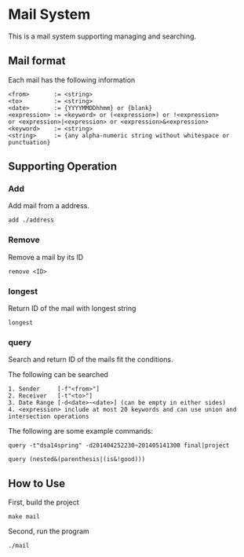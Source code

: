 # Mail System

This is a mail system supporting managing and searching.

## Mail format
Each mail has the following information

```
<from>       := <string>
<to>         := <string>
<date>       := {YYYYMMDDhhmm} or {blank}
<expression> := <keyword> or (<expression>) or !<expression>
or <expression>|<expression> or <expression>&<expression>
<keyword>    := <string>
<string>     := {any alpha-numeric string without whitespace or punctuation}
```

## Supporting Operation

### Add
Add mail from a address.
```
add ./address
```

### Remove
Remove a mail by its ID
```
remove <ID>
```

### longest
Return ID of the mail with longest string

```
longest
```
### query
Search and return ID of the mails fit the conditions.

The following can be searched
```
1. Sender     [-f"<from>"] 
2. Receiver   [-t"<to>"] 
3. Date Range [-d<date>~<date>] (can be empty in either sides) 
4. <expression> include at most 20 keywords and can use union and intersection operations
```

The following are some example commands:
```
query -t"dsa14spring" -d201404252230~201405141300 final|project
```
```
query (nested&(parenthesis|(is&!good)))
```


## How to Use

First, build the project
```
make mail
```

Second, run the program
```
./mail
```
